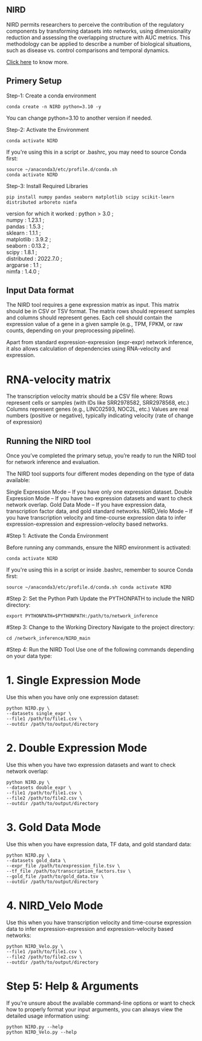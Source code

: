 ## NIRD 

NIRD permits researchers to perceive the contribution of the regulatory components by transforming datasets into networks, using dimensionality reduction and assessing the overlapping structure with AUC metrics. This methodology can be applied to describe a number of biological situations, such as disease vs. control comparisons and temporal dynamics.

[Click here](http://reggen.iiitd.edu.in:1207/NIRD/) to know more.


## Primery Setup

Step-1: Create a conda environment

```shell
conda create -n NIRD python=3.10 -y
```
You can change python=3.10 to another version if needed.


Step-2: Activate the Environment

```shell
conda activate NIRD
```
If you're using this in a script or .bashrc, you may need to source Conda first:

```shell
source ~/anaconda3/etc/profile.d/conda.sh
conda activate NIRD
```
Step-3: Install Required Libraries

```shell
pip install numpy pandas seaborn matplotlib scipy scikit-learn distributed arboreto nimfa
```
 
 version for which it worked : 
python > 3.0  ;        
numpy : 1.23.1  ;     
pandas : 1.5.3   ;     
sklearn : 1.1.1   ;     
matplotlib : 3.9.2   ;    
seaborn : 0.13.2   ;    
scipy : 1.8.1   ;    
distributed : 2022.7.0 ;    
 argparse : 1.1  ;     
nimfa : 1.4.0  ;     

## Input Data format

The NIRD tool requires a gene expression matrix as input. This matrix should be in CSV or TSV format. The matrix rows should represent samples and columns should represent genes. Each cell should contain the expression value of a gene in a given sample (e.g., TPM, FPKM, or raw counts, depending on your preprocessing pipeline).


Apart from standard expression-expression (expr-expr) network inference, it also allows calculation of dependencies using RNA-velocity and expression. 

# RNA-velocity matrix
The transcription velocity matrix should be a CSV file where:
Rows represent cells or samples (with IDs like SRR2978582, SRR2978568, etc.)
Columns represent genes (e.g., LINC02593, NOC2L, etc.)
Values are real numbers (positive or negative), typically indicating velocity (rate of change of expression)


##  Running the NIRD tool

Once you’ve completed the primary setup, you’re ready to run the NIRD tool for network inference and evaluation.

The NIRD tool supports four different modes depending on the type of data available:

Single Expression Mode – If you have only one expression dataset.
Double Expression Mode – If you have two expression datasets and want to check network overlap.
Gold Data Mode – If you have expression data, transcription factor data, and gold standard networks.
NIRD_Velo Mode – If you have transcription velocity and time-course expression data to infer expression-expression and expression-velocity based networks.


#Step 1: Activate the Conda Environment

Before running any commands, ensure the NIRD environment is activated:


```shell
conda activate NIRD
```


If you're using this in a script or inside .bashrc, remember to source Conda first:

```shell
source ~/anaconda3/etc/profile.d/conda.sh conda activate NIRD
```

#Step 2: Set the Python Path
Update the PYTHONPATH to include the NIRD directory:

```shell
export PYTHONPATH=$PYTHONPATH:/path/to/network_inference
```

#Step 3: Change to the Working Directory
Navigate to the project directory:

```shell
cd /network_inference/NIRD_main
```

#Step 4: Run the NIRD Tool
Use one of the following commands depending on your data type:

# 1. Single Expression Mode
Use this when you have only one expression dataset:

```shell
python NIRD.py \
--datasets single_expr \
--file1 /path/to/file1.csv \
--outdir /path/to/output/directory
```


# 2. Double Expression Mode
Use this when you have two expression datasets and want to check network overlap:

```shell
python NIRD.py \
--datasets double_expr \
--file1 /path/to/file1.csv \
--file2 /path/to/file2.csv \
--outdir /path/to/output/directory
```

# 3. Gold Data Mode
Use this when you have expression data, TF data, and gold standard data:

```shell
python NIRD.py \
--datasets gold_data \
--expr_file /path/to/expression_file.tsv \
--tf_file /path/to/transcription_factors.tsv \
--gold_file /path/to/gold_data.tsv \
--outdir /path/to/output/directory
```

# 4. NIRD_Velo Mode
Use this when you have transcription velocity and time-course expression data to infer expression-expression and expression-velocity based networks:

```shell
python NIRD_Velo.py \
--file1 /path/to/file1.csv \
--file2 /path/to/file2.csv \
--outdir /path/to/output/directory
```

# Step 5: Help & Arguments
If you're unsure about the available command-line options or want to check how to properly format your input arguments, you can always view the detailed usage information using:

```shell
python NIRD.py --help
python NIRD_Velo.py --help
```








